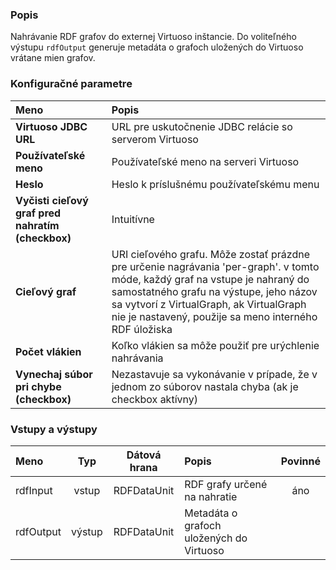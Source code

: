 ### Popis

Nahrávanie RDF grafov do externej Virtuoso inštancie.
Do voliteľného výstupu `rdfOutput` generuje metadáta o grafoch uložených do Virtuoso vrátane mien grafov.

### Konfiguračné parametre

| Meno | Popis |
|:----|:----|
|**Virtuoso JDBC URL** | URL pre uskutočnenie JDBC relácie so serverom Virtuoso |
|**Používateľské meno** | Používateľské meno na serveri Virtuoso |
|**Heslo** | Heslo k príslušnému používateľskému menu |
|**Vyčisti cieľový graf pred nahratím (checkbox)** | Intuitívne |
|**Cieľový graf** | URI cieľového grafu. Môže zostať prázdne pre určenie nagrávania 'per-graph'. v tomto móde, každý graf na vstupe je nahraný do samostatného grafu na výstupe, jeho názov sa vytvorí z VirtualGraph, ak VirtualGraph nie je nastavený, použije sa meno interného RDF úložiska |
|**Počet vlákien** | Koľko vlákien sa môže použiť pre urýchlenie nahrávania |
|**Vynechaj súbor pri chybe (checkbox)** | Nezastavuje sa vykonávanie v prípade, že v jednom zo súborov nastala chyba (ak je checkbox aktívny) |

### Vstupy a výstupy

|Meno |Typ | Dátová hrana | Popis | Povinné |
|:--------|:------:|:------:|:-------------|:---------------------:|
|rdfInput  |vstup| RDFDataUnit | RDF grafy určené na nahratie |áno|
|rdfOutput |výstup| RDFDataUnit | Metadáta o grafoch uložených do Virtuoso ||